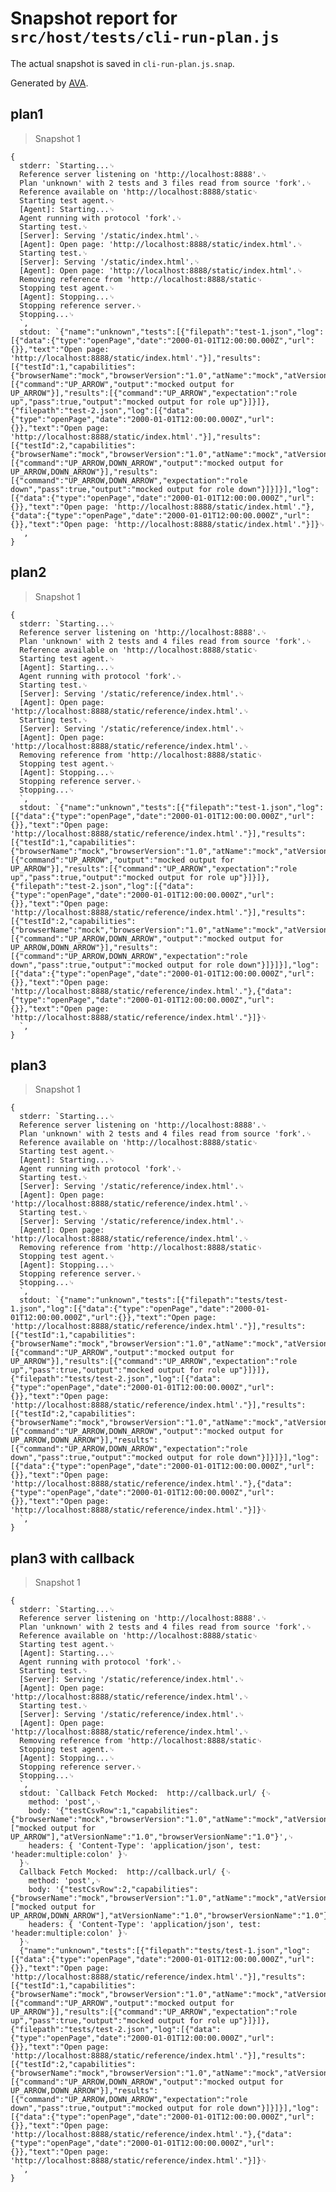 # Snapshot report for `src/host/tests/cli-run-plan.js`

The actual snapshot is saved in `cli-run-plan.js.snap`.

Generated by [AVA](https://avajs.dev).

## plan1

> Snapshot 1

    {
      stderr: `Starting...␊
      Reference server listening on 'http://localhost:8888'.␊
      Plan 'unknown' with 2 tests and 3 files read from source 'fork'.␊
      Reference available on 'http://localhost:8888/static␊
      Starting test agent.␊
      [Agent]: Starting...␊
      Agent running with protocol 'fork'.␊
      Starting test.␊
      [Server]: Serving '/static/index.html'.␊
      [Agent]: Open page: 'http://localhost:8888/static/index.html'.␊
      Starting test.␊
      [Server]: Serving '/static/index.html'.␊
      [Agent]: Open page: 'http://localhost:8888/static/index.html'.␊
      Removing reference from 'http://localhost:8888/static␊
      Stopping test agent.␊
      [Agent]: Stopping...␊
      Stopping reference server.␊
      Stopping...␊
      `,
      stdout: `{"name":"unknown","tests":[{"filepath":"test-1.json","log":[{"data":{"type":"openPage","date":"2000-01-01T12:00:00.000Z","url":{}},"text":"Open page: 'http://localhost:8888/static/index.html'."}],"results":[{"testId":1,"capabilities":{"browserName":"mock","browserVersion":"1.0","atName":"mock","atVersion":"1.0","platformName":"mock"},"commands":[{"command":"UP_ARROW","output":"mocked output for UP_ARROW"}],"results":[{"command":"UP_ARROW","expectation":"role up","pass":true,"output":"mocked output for role up"}]}]},{"filepath":"test-2.json","log":[{"data":{"type":"openPage","date":"2000-01-01T12:00:00.000Z","url":{}},"text":"Open page: 'http://localhost:8888/static/index.html'."}],"results":[{"testId":2,"capabilities":{"browserName":"mock","browserVersion":"1.0","atName":"mock","atVersion":"1.0","platformName":"mock"},"commands":[{"command":"UP_ARROW,DOWN_ARROW","output":"mocked output for UP_ARROW,DOWN_ARROW"}],"results":[{"command":"UP_ARROW,DOWN_ARROW","expectation":"role down","pass":true,"output":"mocked output for role down"}]}]}],"log":[{"data":{"type":"openPage","date":"2000-01-01T12:00:00.000Z","url":{}},"text":"Open page: 'http://localhost:8888/static/index.html'."},{"data":{"type":"openPage","date":"2000-01-01T12:00:00.000Z","url":{}},"text":"Open page: 'http://localhost:8888/static/index.html'."}]}␊
      `,
    }

## plan2

> Snapshot 1

    {
      stderr: `Starting...␊
      Reference server listening on 'http://localhost:8888'.␊
      Plan 'unknown' with 2 tests and 4 files read from source 'fork'.␊
      Reference available on 'http://localhost:8888/static␊
      Starting test agent.␊
      [Agent]: Starting...␊
      Agent running with protocol 'fork'.␊
      Starting test.␊
      [Server]: Serving '/static/reference/index.html'.␊
      [Agent]: Open page: 'http://localhost:8888/static/reference/index.html'.␊
      Starting test.␊
      [Server]: Serving '/static/reference/index.html'.␊
      [Agent]: Open page: 'http://localhost:8888/static/reference/index.html'.␊
      Removing reference from 'http://localhost:8888/static␊
      Stopping test agent.␊
      [Agent]: Stopping...␊
      Stopping reference server.␊
      Stopping...␊
      `,
      stdout: `{"name":"unknown","tests":[{"filepath":"test-1.json","log":[{"data":{"type":"openPage","date":"2000-01-01T12:00:00.000Z","url":{}},"text":"Open page: 'http://localhost:8888/static/reference/index.html'."}],"results":[{"testId":1,"capabilities":{"browserName":"mock","browserVersion":"1.0","atName":"mock","atVersion":"1.0","platformName":"mock"},"commands":[{"command":"UP_ARROW","output":"mocked output for UP_ARROW"}],"results":[{"command":"UP_ARROW","expectation":"role up","pass":true,"output":"mocked output for role up"}]}]},{"filepath":"test-2.json","log":[{"data":{"type":"openPage","date":"2000-01-01T12:00:00.000Z","url":{}},"text":"Open page: 'http://localhost:8888/static/reference/index.html'."}],"results":[{"testId":2,"capabilities":{"browserName":"mock","browserVersion":"1.0","atName":"mock","atVersion":"1.0","platformName":"mock"},"commands":[{"command":"UP_ARROW,DOWN_ARROW","output":"mocked output for UP_ARROW,DOWN_ARROW"}],"results":[{"command":"UP_ARROW,DOWN_ARROW","expectation":"role down","pass":true,"output":"mocked output for role down"}]}]}],"log":[{"data":{"type":"openPage","date":"2000-01-01T12:00:00.000Z","url":{}},"text":"Open page: 'http://localhost:8888/static/reference/index.html'."},{"data":{"type":"openPage","date":"2000-01-01T12:00:00.000Z","url":{}},"text":"Open page: 'http://localhost:8888/static/reference/index.html'."}]}␊
      `,
    }

## plan3

> Snapshot 1

    {
      stderr: `Starting...␊
      Reference server listening on 'http://localhost:8888'.␊
      Plan 'unknown' with 2 tests and 4 files read from source 'fork'.␊
      Reference available on 'http://localhost:8888/static␊
      Starting test agent.␊
      [Agent]: Starting...␊
      Agent running with protocol 'fork'.␊
      Starting test.␊
      [Server]: Serving '/static/reference/index.html'.␊
      [Agent]: Open page: 'http://localhost:8888/static/reference/index.html'.␊
      Starting test.␊
      [Server]: Serving '/static/reference/index.html'.␊
      [Agent]: Open page: 'http://localhost:8888/static/reference/index.html'.␊
      Removing reference from 'http://localhost:8888/static␊
      Stopping test agent.␊
      [Agent]: Stopping...␊
      Stopping reference server.␊
      Stopping...␊
      `,
      stdout: `{"name":"unknown","tests":[{"filepath":"tests/test-1.json","log":[{"data":{"type":"openPage","date":"2000-01-01T12:00:00.000Z","url":{}},"text":"Open page: 'http://localhost:8888/static/reference/index.html'."}],"results":[{"testId":1,"capabilities":{"browserName":"mock","browserVersion":"1.0","atName":"mock","atVersion":"1.0","platformName":"mock"},"commands":[{"command":"UP_ARROW","output":"mocked output for UP_ARROW"}],"results":[{"command":"UP_ARROW","expectation":"role up","pass":true,"output":"mocked output for role up"}]}]},{"filepath":"tests/test-2.json","log":[{"data":{"type":"openPage","date":"2000-01-01T12:00:00.000Z","url":{}},"text":"Open page: 'http://localhost:8888/static/reference/index.html'."}],"results":[{"testId":2,"capabilities":{"browserName":"mock","browserVersion":"1.0","atName":"mock","atVersion":"1.0","platformName":"mock"},"commands":[{"command":"UP_ARROW,DOWN_ARROW","output":"mocked output for UP_ARROW,DOWN_ARROW"}],"results":[{"command":"UP_ARROW,DOWN_ARROW","expectation":"role down","pass":true,"output":"mocked output for role down"}]}]}],"log":[{"data":{"type":"openPage","date":"2000-01-01T12:00:00.000Z","url":{}},"text":"Open page: 'http://localhost:8888/static/reference/index.html'."},{"data":{"type":"openPage","date":"2000-01-01T12:00:00.000Z","url":{}},"text":"Open page: 'http://localhost:8888/static/reference/index.html'."}]}␊
      `,
    }

## plan3 with callback

> Snapshot 1

    {
      stderr: `Starting...␊
      Reference server listening on 'http://localhost:8888'.␊
      Plan 'unknown' with 2 tests and 4 files read from source 'fork'.␊
      Reference available on 'http://localhost:8888/static␊
      Starting test agent.␊
      [Agent]: Starting...␊
      Agent running with protocol 'fork'.␊
      Starting test.␊
      [Server]: Serving '/static/reference/index.html'.␊
      [Agent]: Open page: 'http://localhost:8888/static/reference/index.html'.␊
      Starting test.␊
      [Server]: Serving '/static/reference/index.html'.␊
      [Agent]: Open page: 'http://localhost:8888/static/reference/index.html'.␊
      Removing reference from 'http://localhost:8888/static␊
      Stopping test agent.␊
      [Agent]: Stopping...␊
      Stopping reference server.␊
      Stopping...␊
      `,
      stdout: `Callback Fetch Mocked:  http://callback.url/ {␊
        method: 'post',␊
        body: '{"testCsvRow":1,"capabilities":{"browserName":"mock","browserVersion":"1.0","atName":"mock","atVersion":"1.0","platformName":"mock"},"responses":["mocked output for UP_ARROW"],"atVersionName":"1.0","browserVersionName":"1.0"}',␊
        headers: { 'Content-Type': 'application/json', test: 'header:multiple:colon' }␊
      }␊
      Callback Fetch Mocked:  http://callback.url/ {␊
        method: 'post',␊
        body: '{"testCsvRow":2,"capabilities":{"browserName":"mock","browserVersion":"1.0","atName":"mock","atVersion":"1.0","platformName":"mock"},"responses":["mocked output for UP_ARROW,DOWN_ARROW"],"atVersionName":"1.0","browserVersionName":"1.0"}',␊
        headers: { 'Content-Type': 'application/json', test: 'header:multiple:colon' }␊
      }␊
      {"name":"unknown","tests":[{"filepath":"tests/test-1.json","log":[{"data":{"type":"openPage","date":"2000-01-01T12:00:00.000Z","url":{}},"text":"Open page: 'http://localhost:8888/static/reference/index.html'."}],"results":[{"testId":1,"capabilities":{"browserName":"mock","browserVersion":"1.0","atName":"mock","atVersion":"1.0","platformName":"mock"},"commands":[{"command":"UP_ARROW","output":"mocked output for UP_ARROW"}],"results":[{"command":"UP_ARROW","expectation":"role up","pass":true,"output":"mocked output for role up"}]}]},{"filepath":"tests/test-2.json","log":[{"data":{"type":"openPage","date":"2000-01-01T12:00:00.000Z","url":{}},"text":"Open page: 'http://localhost:8888/static/reference/index.html'."}],"results":[{"testId":2,"capabilities":{"browserName":"mock","browserVersion":"1.0","atName":"mock","atVersion":"1.0","platformName":"mock"},"commands":[{"command":"UP_ARROW,DOWN_ARROW","output":"mocked output for UP_ARROW,DOWN_ARROW"}],"results":[{"command":"UP_ARROW,DOWN_ARROW","expectation":"role down","pass":true,"output":"mocked output for role down"}]}]}],"log":[{"data":{"type":"openPage","date":"2000-01-01T12:00:00.000Z","url":{}},"text":"Open page: 'http://localhost:8888/static/reference/index.html'."},{"data":{"type":"openPage","date":"2000-01-01T12:00:00.000Z","url":{}},"text":"Open page: 'http://localhost:8888/static/reference/index.html'."}]}␊
      `,
    }

